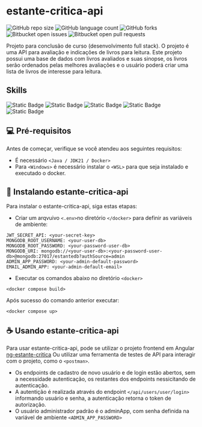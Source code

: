 # estante-critica-api

![GitHub repo size](https://img.shields.io/github/repo-size/valfrido-dev/estante-critica-api?style=for-the-badge)
![GitHub language count](https://img.shields.io/github/languages/count/valfrido-dev/estante-critica-api?style=for-the-badge)
![GitHub forks](https://img.shields.io/github/forks/valfrido-dev/estante-critica-api?style=for-the-badge)
![Bitbucket open issues](https://img.shields.io/bitbucket/issues/valfrido-dev/estante-critica-api?style=for-the-badge)
![Bitbucket open pull requests](https://img.shields.io/bitbucket/pr-raw/valfrido-dev/estante-critica-api?style=for-the-badge)

Projeto para conclusão de curso (desenvolvimento full stack). 
O projeto é uma API para avaliação e indicações de livros para leitura.
Este projeto possui uma base de dados com livros avaliados e suas sinopse, os livros serão ordenados
pelas melhores avaliações e o usuário poderá criar uma lista de livros de interesse para leitura.

## Skills
![Static Badge](https://img.shields.io/badge/Java-ED8B00?style=for-the-badge&logo=java&logoColor=white)
![Static Badge](https://img.shields.io/badge/maven-2496ED?style=for-the-badge)
![Static Badge](https://img.shields.io/badge/Spring-6DB33F?style=for-the-badge&logo=spring&logoColor=white)
![Static Badge](https://img.shields.io/badge/MongoDB-4EA94B?style=for-the-badge&logo=mongodb&logoColor=white)
![Static Badge](https://img.shields.io/badge/Docker-2496ED?style=for-the-badge&logo=docker&logoColor=white)


## 💻 Pré-requisitos

Antes de começar, verifique se você atendeu aos seguintes requisitos:

- É necessário `<Java / JDK21 / Docker>`
- Para `<Windows>` é necessário instalar o `<WSL>` para que seja instalado e executado o docker.

## 🚀 Instalando estante-critica-api

Para instalar o estante-critica-api, siga estas etapas:

- Criar um arqvuivo `<.env>`no diretório `</docker>` para definir as variáveis de ambiente:

```
JWT_SECRET_API: <your-secret-key>
MONGODB_ROOT_USERNAME: <your-user-db>
MONGODB_ROOT_PASSWORD: <your-password-user-db>
MONGODB_URI: mongodb://<your-user-db>:<your-password-user-db>@mongodb:27017/estantedb?authSource=admin
ADMIN_APP_PASSWORD: <your-admin-default-password>
EMAIL_ADMIN_APP: <your-admin-default-email>
```
- Executar os comandos abaixo no diretório `<docker>`

```
<docker compose build>
```
Após sucesso do comando anterior executar:
```
<docker compose up>
```

## ☕ Usando estante-critica-api

Para usar estante-critica-api, pode se utilizar o projeto frontend em Angular [ng-estante-critica](https://github.com/valfrido-dev/ng-estante-critica)
Ou utilizar uma ferramenta de testes de API para interagir com o projeto, como o `<postman>`.

- Os endpoints de cadastro de novo usuário e de login estão abertos, sem a necessidade autenticação, 
os restantes dos endpoints nessicitando de autenticação.
- A autentição é realizada através do endpoint `</api/users/user/login>` informando usuário e senha,
a autenticação retorna o token de autorização.
- O usuário administrador padrão é o adminApp, com senha definida na variável de ambiente `<ADMIN_APP_PASSWORD>`
